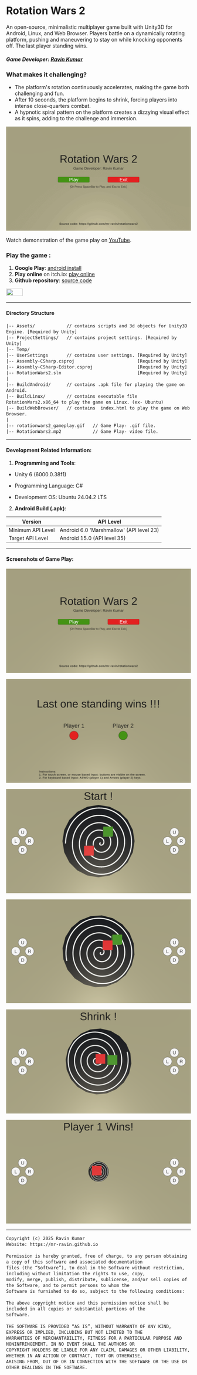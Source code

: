 # Rotation Wars 2
An open-source, minimalistic multiplayer game built with Unity3D for Android, Linux, and Web Browser. Players battle on a dynamically rotating platform, pushing and maneuvering to stay on while knocking opponents off. The last player standing wins.

##### Game Developer: [Ravin Kumar](https://mr-ravin.github.io)

### What makes it challenging?
- The platform's rotation continuously accelerates, making the game both challenging and fun.
- After 10 seconds, the platform begins to shrink, forcing players into intense close-quarters combat.
- A hypnotic spiral pattern on the platform creates a dizzying visual effect as it spins, adding to the challenge and immersion.

[![Working Demonstration](https://github.com/mr-ravin/rotationwars2/blob/main/rotationwars2_gameplay.gif)](https://www.youtube.com/watch?v=TAH9_NlJNZA)

Watch demonstration of the game play on [YouTube](https://www.youtube.com/watch?v=TAH9_NlJNZA).

### Play the game :
1. <b>Google Play</b>: [android install](https://play.google.com/store/apps/details?id=ravin.developer.rotationwars2)
2. <b>Play online</b> on itch.io: [play online](https://ravinkumar.itch.io/rotationwars2)
3. <b>Github repository</b>: [source code](https://github.com/mr-ravin/rotationwars2)

[<img src="https://play.google.com/intl/en_us/badges/images/generic/en_badge_web_generic.png" width="30%" height="30%" target="_blank">](https://play.google.com/store/apps/details?id=ravin.developer.rotationwars2)

----

#### Directory Structure
```
|-- Assets/            // contains scripts and 3d objects for Unity3D Engine. [Required by Unity]
|-- ProjectSettings/   // contains project settings. [Required by Unity]
|-- Temp/
|-- UserSettings       // contains user settings. [Required by Unity]
|-- Assembly-CSharp.csproj                        [Required by Unity]
|-- Assembly-CSharp-Editor.csproj                 [Required by Unity]
|-- RotationWars2.sln                             [Required by Unity]
|
|-- BuildAndroid/      // contains .apk file for playing the game on Android.
|-- BuildLinux/        // contains executable file RotationWars2.x86_64 to play the game on Linux. (ex- Ubuntu)
|-- BuildWebBrowser/   // contains  index.html to play the game on Web Browser.
|
|-- rotationwars2_gameplay.gif   // Game Play- .gif file.
|-- RotationWars2.mp2            // Game Play- video file.
```
-----

#### Development Related Information:
1. <b>Programming and Tools</b>:
   
  - Unity 6 (6000.0.38f1)

  - Programming Language: C#
  
  - Development OS: Ubuntu 24.04.2 LTS

    
2. <b>Android Build (.apk)</b>: 

| Version | API Level |
|-----------------|------|
| Minimum API Level | Android 6.0 'Marshmallow' (API level 23) |
| Target API Level  | Android 15.0 (API level 35) |

----
#### Screenshots of Game Play:

![Working Demonstration](https://github.com/mr-ravin/rotationwars2/blob/main/Assets/GamePlayImages/1.png)

![Working Demonstration](https://github.com/mr-ravin/rotationwars2/blob/main/Assets/GamePlayImages/2.png)

![Working Demonstration](https://github.com/mr-ravin/rotationwars2/blob/main/Assets/GamePlayImages/3.png)

![Working Demonstration](https://github.com/mr-ravin/rotationwars2/blob/main/Assets/GamePlayImages/4.png)

![Working Demonstration](https://github.com/mr-ravin/rotationwars2/blob/main/Assets/GamePlayImages/5.png)

![Working Demonstration](https://github.com/mr-ravin/rotationwars2/blob/main/Assets/GamePlayImages/6.png)

-----

```
Copyright (c) 2025 Ravin Kumar
Website: https://mr-ravin.github.io

Permission is hereby granted, free of charge, to any person obtaining a copy of this software and associated documentation 
files (the “Software”), to deal in the Software without restriction, including without limitation the rights to use, copy, 
modify, merge, publish, distribute, sublicense, and/or sell copies of the Software, and to permit persons to whom the 
Software is furnished to do so, subject to the following conditions:

The above copyright notice and this permission notice shall be included in all copies or substantial portions of the 
Software.

THE SOFTWARE IS PROVIDED “AS IS”, WITHOUT WARRANTY OF ANY KIND, EXPRESS OR IMPLIED, INCLUDING BUT NOT LIMITED TO THE 
WARRANTIES OF MERCHANTABILITY, FITNESS FOR A PARTICULAR PURPOSE AND NONINFRINGEMENT. IN NO EVENT SHALL THE AUTHORS OR 
COPYRIGHT HOLDERS BE LIABLE FOR ANY CLAIM, DAMAGES OR OTHER LIABILITY, WHETHER IN AN ACTION OF CONTRACT, TORT OR OTHERWISE, 
ARISING FROM, OUT OF OR IN CONNECTION WITH THE SOFTWARE OR THE USE OR OTHER DEALINGS IN THE SOFTWARE.
```
